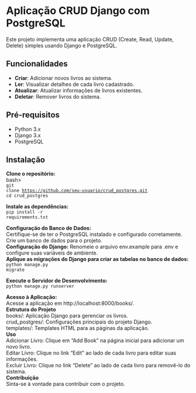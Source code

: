 # Aplicação CRUD Django com PostgreSQL

Este projeto implementa uma aplicação CRUD (Create, Read, Update, Delete) simples usando Django e PostgreSQL.

## Funcionalidades
- **Criar**: Adicionar novos livros ao sistema.
- **Ler**: Visualizar detalhes de cada livro cadastrado.
- **Atualizar**: Atualizar informações de livros existentes.
- **Deletar**: Remover livros do sistema.

## Pré-requisitos
- Python 3.x
- Django 3.x
- PostgreSQL

## Instalação
**Clone o repositório:**</br>
   bash> </br>
   <code>git clone https://github.com/seu-usuario/crud_postgres.git</code></br>
   <code>cd crud_postgres</code>

**Instale as dependências:**</br>
<code>pip install -r requirements.txt</code></br>

**Configuração do Banco de Dados:**</br>
Certifique-se de ter o PostgreSQL instalado e configurado corretamente.</br>
Crie um banco de dados para o projeto.</br>
**Configuração do Django:**
Renomeie o arquivo env.example para .env e configure suas variáveis de ambiente.</br>
**Aplique as migrações do Django para criar as tabelas no banco de dados:**
<code>python manage.py migrate</code></br>

**Execute o Servidor de Desenvolvimento:**</br>
<code>python manage.py runserver</code>

**Acesso à Aplicação:**</br>
Acesse a aplicação em http://localhost:8000/books/.</br>
**Estrutura do Projeto**</br>
books/: Aplicação Django para gerenciar os livros.</br>
crud_postgres/: Configurações principais do projeto Django.</br>
templates/: Templates HTML para as páginas da aplicação.</br>
**Uso**</br>
Adicionar Livro: Clique em “Add Book” na página inicial para adicionar um novo livro.</br>
Editar Livro: Clique no link “Edit” ao lado de cada livro para editar suas informações.</br>
Excluir Livro: Clique no link “Delete” ao lado de cada livro para removê-lo do sistema.</br>
**Contribuição**</br>
Sinta-se à vontade para contribuir com o projeto. 
